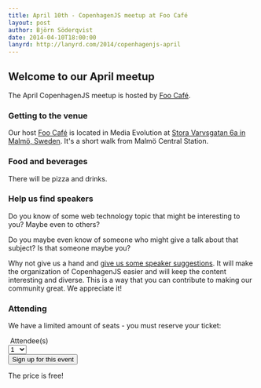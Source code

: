 ```yaml
---
title: April 10th - CopenhagenJS meetup at Foo Café
layout: post
author: Björn Söderqvist
date: 2014-04-10T18:00:00
lanyrd: http://lanyrd.com/2014/copenhagenjs-april
---
```


<h2>Welcome to our April meetup</h2>

The April CopenhagenJS meetup is hosted by [Foo Café](http://foocafe.org/).

<h3>Getting to the venue</h3>

Our host [Foo Café](http://foocafe.org/) is located in Media Evolution at [Stora Varvsgatan 6a in Malmö, Sweden](http://kartor.eniro.se/m/naxed). It's a short walk from Malmö Central Station.

<h3>Food and beverages</h3>

There will be pizza and drinks.

<h3>Help us find speakers</h3>

Do you know of some web technology topic that might be interesting to you? Maybe even to others?

Do you maybe even know of someone who might give a talk about that subject? Is that someone maybe you?

Why not give us a hand and [give us some speaker suggestions](http://copenhagenjs.dk/upcoming/). It will make the organization of CopenhagenJS easier and will keep the content interesting and diverse. This is a way that you can contribute to making our community great. We appreciate it!

<h3>Attending</h3>

We have a limited amount of seats - you must reserve your ticket:
<div>
    <form action="http://simpleeventsignup.com/event/42085/signup/tickets"  target="_blank" method="post">
        <input id="start_signup" name="start_signup" type="hidden" value="1" />
        &nbsp;Attendee(s)<br>
        <select id="tickets_140590" name="tickets[140590]">
            <option value="0">0</option>
            <option value="1" selected="selected">1</option>
            <option value="2">2</option>
            <option value="3">3</option>
            <option value="4">4</option>
            <option value="5">5</option>
            <option value="6">6</option>
            <option value="7">7</option>
            <option value="8">8</option>
            <option value="9">9</option>
            <option value="10">10</option>
        </select> <br>
        <input name="commit" type="submit" value="Sign up for this event" />
    </form>
</div>

The price is free!
